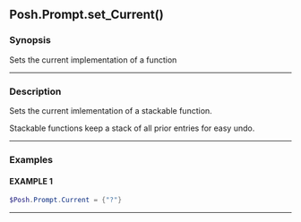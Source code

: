 Posh.Prompt.set_Current()
-------------------------




### Synopsis
Sets the current implementation of a function



---


### Description

Sets the current imlementation of a stackable function.

Stackable functions keep a stack of all prior entries for easy undo.



---


### Examples
#### EXAMPLE 1
```PowerShell
$Posh.Prompt.Current = {"?"}
```



---
